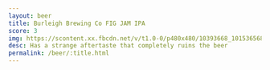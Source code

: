```yaml
---
layout: beer
title: Burleigh Brewing Co FIG JAM IPA
score: 3
img: https://scontent.xx.fbcdn.net/v/t1.0-0/p480x480/10393668_10153656863593745_2358385457397680268_n.jpg?oh=d1ded3de4e4250c550f77db8c94dc103&oe=591CB75C
desc: Has a strange aftertaste that completely ruins the beer
permalink: /beer/:title.html
---
```


